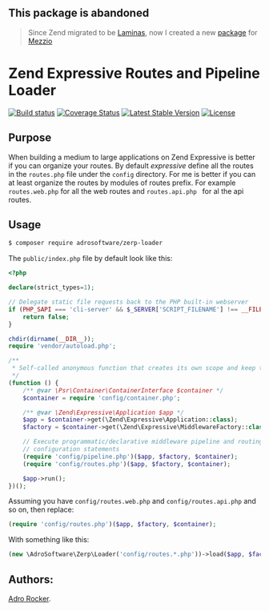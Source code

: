 ## This package is abandoned

> Since Zend migrated to be [Laminas](https://getlaminas.org/), now I created a new [package](https://github.com/adrosoftware/lmrp-loader) for [Mezzio](https://docs.mezzio.dev/)

# Zend Expressive Routes and Pipeline Loader

[![Build status][Master image]][Master]
[![Coverage Status][Master coverage image]][Master coverage]
[![Latest Stable Version][Stable version image]][Stable version]
[![License][License image]][License]

## Purpose

When building a medium to large applications on Zend Expressive is better if you can organize your routes. By default *expressive* define all the routes in the `routes.php` file under the `config` directory. For me is better if you can at least organize the routes by modules of routes prefix. For example `routes.web.php` for all the web routes and `routes.api.php ` for al the api routes.

## Usage

```bash
$ composer require adrosoftware/zerp-loader
```

The `public/index.php` file by default look like this:

```php
<?php

declare(strict_types=1);

// Delegate static file requests back to the PHP built-in webserver
if (PHP_SAPI === 'cli-server' && $_SERVER['SCRIPT_FILENAME'] !== __FILE__) {
    return false;
}

chdir(dirname(__DIR__));
require 'vendor/autoload.php';

/**
 * Self-called anonymous function that creates its own scope and keep the global namespace clean.
 */
(function () {
    /** @var \Psr\Container\ContainerInterface $container */
    $container = require 'config/container.php';

    /** @var \Zend\Expressive\Application $app */
    $app = $container->get(\Zend\Expressive\Application::class);
    $factory = $container->get(\Zend\Expressive\MiddlewareFactory::class);

    // Execute programmatic/declarative middleware pipeline and routing
    // configuration statements
    (require 'config/pipeline.php')($app, $factory, $container);
    (require 'config/routes.php')($app, $factory, $container);

    $app->run();
})();
```

Assuming you have `config/routes.web.php` and `config/routes.api.php` and so on, then replace:

```php
(require 'config/routes.php')($app, $factory, $container);
```

With something like this:

```php
(new \AdroSoftware\Zerp\Loader('config/routes.*.php'))->load($app, $factory, $container);
```

## Authors:

[Adro Rocker](https://github.com/adrorocker).

  [Master]: https://travis-ci.org/adrosoftware/zerp-loader/
  [Master image]: https://travis-ci.org/adrosoftware/zerp-loader.svg?branch=master
  [Master coverage]: https://coveralls.io/github/adrosoftware/zerp-loader
  [Master coverage image]: https://coveralls.io/repos/github/adrosoftware/zerp-loader/badge.svg?branch=master
  [Stable version]: https://packagist.org/packages/adrosoftware/zerp-loader
  [Stable version image]: https://poser.pugx.org/adrosoftware/zerp-loader/v/stable
  [License]: https://packagist.org/packages/adrosoftware/zerp-loader
  [License image]: https://poser.pugx.org/adrosoftware/zerp-loader/license
